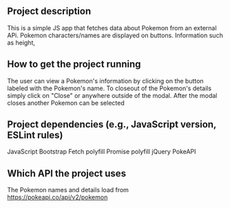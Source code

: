   ## Project description

  This is a simple JS app that fetches data about Pokemon from an external APi.
  Pokemon characters/names are displayed on buttons.
  Information such as height,

  ## How to get the project running

  The user can view a Pokemon's information by clicking on the button labeled with the Pokemon's name.
  To closeout of the Pokemon's details simply click on "Close" or anywhere outside of the modal. After the modal closes another Pokemon can be selected  

  ## Project dependencies (e.g., JavaScript version, ESLint rules)

  JavaScript
  Bootstrap
  Fetch polyfill
  Promise polyfill
  jQuery
  PokeAPI

  ## Which API the project uses

  The Pokemon names and details load from https://pokeapi.co/api/v2/pokemon

